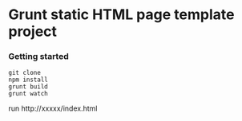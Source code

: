 # Grunt static HTML page template project
### Getting started

```
git clone
npm install
grunt build
grunt watch
```
run http://xxxxx/index.html
